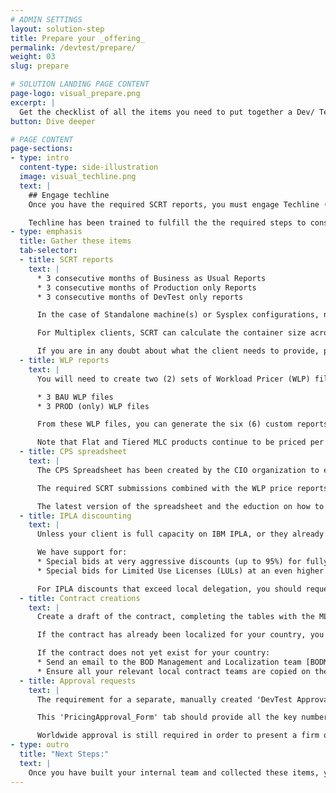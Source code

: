 ```yaml
---
# ADMIN SETTINGS
layout: solution-step
title: Prepare your _offering_
permalink: /devtest/prepare/
weight: 03
slug: prepare

# SOLUTION LANDING PAGE CONTENT
page-logo: visual_prepare.png
excerpt: |
  Get the checklist of all the items you need to put together a Dev/ Test quote. Understand all the steps to calculating a quote: Set the baseline, calculate the IPLA entitlements, complete and submit the approval spreadsheet.
button: Dive deeper

# PAGE CONTENT
page-sections:
- type: intro
  content-type: side-illustration
  image: visual_techline.png
  text: |
    ## Engage techline
    Once you have the required SCRT reports, you must engage Techline (through your normal process).

    Techline has been trained to fulfill the the required steps to construct a container.
- type: emphasis
  title: Gather these items
  tab-selector:
  - title: SCRT reports
    text: |
      * 3 consecutive months of Business as Usual Reports
      * 3 consecutive months of Production only Reports
      * 3 consecutive months of DevTest only reports

      In the case of Standalone machine(s) or Sysplex configurations, nine (9) SCRT reports are required for each machine (i.e. each HW serial number).

      For Multiplex clients, SCRT can calculate the container size across machines (i.e. combined HW serial numbers) and so only nine (9) reports are required.

      If you are in any doubt about what the client needs to provide, please revisit the 'SCRT email template (PDF)' in the 'Learn' section above.
  - title: WLP reports
    text: |
      You will need to create two (2) sets of Workload Pricer (WLP) files to calculate the MLC price requirements:

      * 3 BAU WLP files
      * 3 PROD (only) WLP files

      From these WLP files, you can generate the six (6) custom reports ready to be imported into the CPS spreadsheet. The CPS spreadsheet will automatically calculate all the MLC pricing you need from these reports.

      Note that Flat and Tiered MLC products continue to be priced per machine. There is no change to how Flat and Tiered MLC programs are priced when adding a DevTest container.
  - title: CPS spreadsheet
    text: |
      The CPS Spreadsheet has been created by the CIO organization to establish the DevTest container baseline, derive MLC and OTC pricing, automate the approval process and to create the factors required for our billing systems.

      The required SCRT submissions combined with the WLP price reports are all that is needed. Once these items are imported, the CPS spreadsheet will calculate all the MLC pricing required to close the deal.

      The latest version of the spreadsheet and the eduction on how to use it can be downloaded from the CPS spreadsheet box folder.
  - title: IPLA discounting
    text: |
      Unless your client is full capacity on IBM IPLA, or they already have substantial additional entitlements, they will very likely need to purchase additional capacity.

      We have support for:
      * Special bids at very aggressive discounts (up to 95%) for fully licensed required products
      * Special bids for Limited Use Licenses (LULs) at an even higher discount, if need be

      For IPLA discounts that exceed local delegation, you should request approval directly from [zmiller@us.ibm.com](mailto:zmiller@us.ibm.com) copying the [cpricing@us.ibm.com](mailto:cpricing@us.ibm.com) ID.  
  - title: Contract creations
    text: |
      Create a draft of the contract, completing the tables with the MLC and IPLA products required. You will not know the desired container size yet, so leave that blank for now.

      If the contract has already been localized for your country, you can download it from the ww Std Contracts and SOW Templates web portal.

      If the contract does not yet exist for your country:
      * Send an email to the BOD Management and Localization team [BODMGLOC@hu.ibm.com](mailto:BODMGLOC@hu.ibm.com) to request it.
      * Ensure all your relevant local contract teams are copied on the request.
  - title: Approval requests
    text: |
      The requirement for a separate, manually created 'DevTest Approval Request' spreadsheet has been removed. It has been replaced with an auto-generated 'PricingApproval_Form' tab in V1.8 of the CPS Spreadsheet.

      This 'PricingApproval_Form' tab should provide all the key numbers you need to present a conditional offer. If you would like to validate you have correctly used the tool before presenting a conditional pricing proposal to your client, you may send your input files to [cpricing@us.ibm.com](mailto:cpricing@us.ibm.com) for validation.

      Worldwide approval is still required in order to present a firm offer.
- type: outro
  title: "Next Steps:"
  text: |
    Once you have built your internal team and collected these items, you may need to iterate through the next step a few times as part of the client negotiations.
---
```

